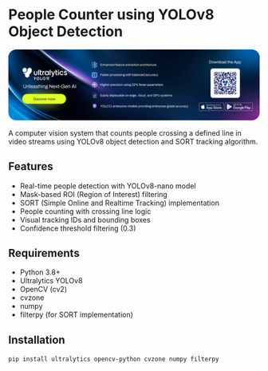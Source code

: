
# People Counter using YOLOv8 Object Detection

<div align="center">
  <img src="https://github.com/ultralytics/assets/raw/main/yolov8/banner-yolov8.png" alt="YOLOv8 Logo" width="800">
</div>

A computer vision system that counts people crossing a defined line in video streams using YOLOv8 object detection and SORT tracking algorithm.

## Features
- Real-time people detection with YOLOv8-nano model
- Mask-based ROI (Region of Interest) filtering
- SORT (Simple Online and Realtime Tracking) implementation
- People counting with crossing line logic
- Visual tracking IDs and bounding boxes
- Confidence threshold filtering (0.3)

## Requirements
- Python 3.8+
- Ultralytics YOLOv8
- OpenCV (cv2)
- cvzone
- numpy
- filterpy (for SORT implementation)

## Installation
```bash
pip install ultralytics opencv-python cvzone numpy filterpy
